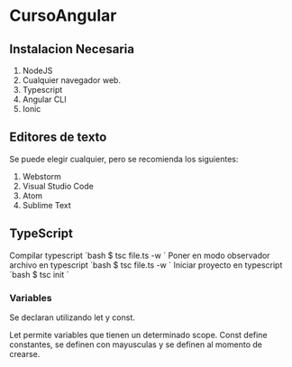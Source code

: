 # CursoAngular
## Instalacion Necesaria 
1. NodeJS
2. Cualquier navegador web.
3. Typescript
4. Angular CLI
5. Ionic

## Editores de texto
Se puede elegir cualquier, pero se recomienda los siguientes:
1. Webstorm
2. Visual Studio Code
3. Atom
4. Sublime Text 

## TypeScript

Compilar typescript
´bash
$ tsc file.ts -w
´
Poner en modo observador archivo en typescript
´bash
$ tsc file.ts -w
´
Iniciar proyecto en typescript
´bash
$ tsc init
´

### Variables 
Se declaran utilizando let y const.

Let permite variables que tienen un determinado scope.
Const define constantes, se definen con mayusculas y se definen al momento de crearse.
